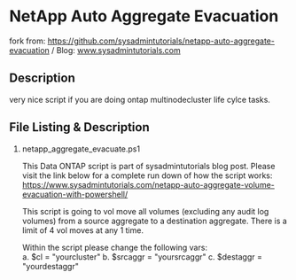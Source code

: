 # NetApp Auto Aggregate Evacuation
fork from: https://github.com/sysadmintutorials/netapp-auto-aggregate-evacuation / Blog: www.sysadmintutorials.com 


## Description

very nice script if you are doing ontap multinodecluster life cylce tasks.

## File Listing & Description
1. netapp_aggregate_evacuate.ps1<br>
   
   This Data ONTAP script is part of sysadmintutorials blog post. Please visit the link below for a complete run down of how the script works:<br>
   https://www.sysadmintutorials.com/netapp-auto-aggregate-volume-evacuation-with-powershell/<br>
   
   This script is going to vol move all volumes (excluding any audit log volumes) from a source aggregate to a destination aggregate. There is a limit of 4 vol moves at any 1 time.
   
   Within the script please change the following vars:<br>
    a. $cl = "yourcluster"
    b. $srcaggr = "yoursrcaggr"
    c. $destaggr = "yourdestaggr"
